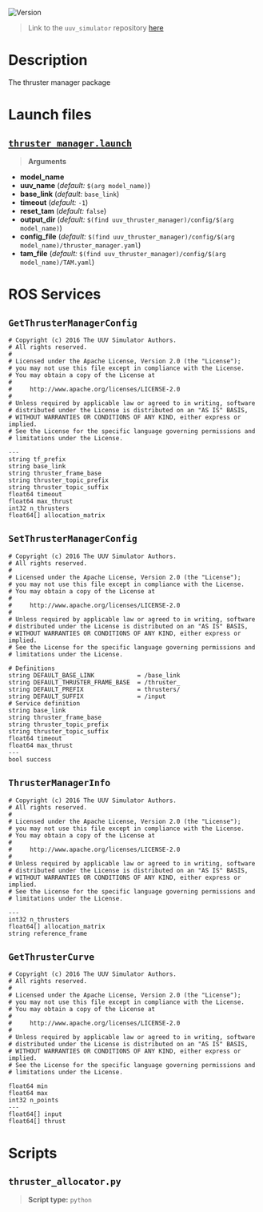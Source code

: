 ![Version](https://img.shields.io/badge/version-0.6.12-brightgreen.svg)

> Link to the `uuv_simulator` repository [here](https://github.com/uuvsimulator/uuv_simulator)

# Description

The thruster manager package

# Launch files

## [`thruster_manager.launch`](https://github.com/uuvsimulator/uuv_simulator/tree/master/uuv_thruster_manager/launch/thruster_manager.launch)

> **Arguments**

* **model_name**
* **uuv_name** (*default:* `$(arg model_name)`)
* **base_link** (*default:* `base_link`)
* **timeout** (*default:* `-1`)
* **reset_tam** (*default:* `false`)
* **output_dir** (*default:* `$(find uuv_thruster_manager)/config/$(arg model_name)`)
* **config_file** (*default:* `$(find uuv_thruster_manager)/config/$(arg model_name)/thruster_manager.yaml`)
* **tam_file** (*default:* `$(find uuv_thruster_manager)/config/$(arg model_name)/TAM.yaml`)

# ROS Services

## `GetThrusterManagerConfig`

```
# Copyright (c) 2016 The UUV Simulator Authors.
# All rights reserved.
#
# Licensed under the Apache License, Version 2.0 (the "License");
# you may not use this file except in compliance with the License.
# You may obtain a copy of the License at
#
#     http://www.apache.org/licenses/LICENSE-2.0
#
# Unless required by applicable law or agreed to in writing, software
# distributed under the License is distributed on an "AS IS" BASIS,
# WITHOUT WARRANTIES OR CONDITIONS OF ANY KIND, either express or implied.
# See the License for the specific language governing permissions and
# limitations under the License.

---
string tf_prefix
string base_link
string thruster_frame_base
string thruster_topic_prefix
string thruster_topic_suffix
float64 timeout
float64 max_thrust
int32 n_thrusters
float64[] allocation_matrix

```

## `SetThrusterManagerConfig`

```
# Copyright (c) 2016 The UUV Simulator Authors.
# All rights reserved.
#
# Licensed under the Apache License, Version 2.0 (the "License");
# you may not use this file except in compliance with the License.
# You may obtain a copy of the License at
#
#     http://www.apache.org/licenses/LICENSE-2.0
#
# Unless required by applicable law or agreed to in writing, software
# distributed under the License is distributed on an "AS IS" BASIS,
# WITHOUT WARRANTIES OR CONDITIONS OF ANY KIND, either express or implied.
# See the License for the specific language governing permissions and
# limitations under the License.

# Definitions
string DEFAULT_BASE_LINK            = /base_link
string DEFAULT_THRUSTER_FRAME_BASE  = /thruster_
string DEFAULT_PREFIX               = thrusters/
string DEFAULT_SUFFIX               = /input
# Service definition
string base_link
string thruster_frame_base
string thruster_topic_prefix
string thruster_topic_suffix
float64 timeout
float64 max_thrust
---
bool success

```

## `ThrusterManagerInfo`

```
# Copyright (c) 2016 The UUV Simulator Authors.
# All rights reserved.
#
# Licensed under the Apache License, Version 2.0 (the "License");
# you may not use this file except in compliance with the License.
# You may obtain a copy of the License at
#
#     http://www.apache.org/licenses/LICENSE-2.0
#
# Unless required by applicable law or agreed to in writing, software
# distributed under the License is distributed on an "AS IS" BASIS,
# WITHOUT WARRANTIES OR CONDITIONS OF ANY KIND, either express or implied.
# See the License for the specific language governing permissions and
# limitations under the License.

---
int32 n_thrusters
float64[] allocation_matrix
string reference_frame

```

## `GetThrusterCurve`

```
# Copyright (c) 2016 The UUV Simulator Authors.
# All rights reserved.
#
# Licensed under the Apache License, Version 2.0 (the "License");
# you may not use this file except in compliance with the License.
# You may obtain a copy of the License at
#
#     http://www.apache.org/licenses/LICENSE-2.0
#
# Unless required by applicable law or agreed to in writing, software
# distributed under the License is distributed on an "AS IS" BASIS,
# WITHOUT WARRANTIES OR CONDITIONS OF ANY KIND, either express or implied.
# See the License for the specific language governing permissions and
# limitations under the License.

float64 min
float64 max
int32 n_points
---
float64[] input
float64[] thrust

```

# Scripts

## `thruster_allocator.py`

> **Script type:** `python`

